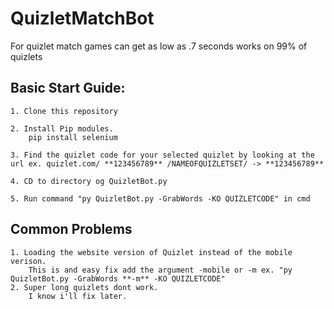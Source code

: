 # QuizletMatchBot
For quizlet match games can get as low as .7 seconds works on 99% of quizlets
## Basic Start Guide:
	1. Clone this repository

	2. Install Pip modules.
		pip install selenium

	3. Find the quizlet code for your selected quizlet by looking at the url ex. quizlet.com/ **123456789** /NAMEOFQUIZLETSET/ -> **123456789**

	4. CD to directory og QuizletBot.py 

	5. Run command "py QuizletBot.py -GrabWords -KO QUIZLETCODE" in cmd
## Common Problems
	1. Loading the website version of Quizlet instead of the mobile verison.
		This is and easy fix add the argument -mobile or -m ex. "py QuizletBot.py -GrabWords **-m** -KO QUIZLETCODE" 
	2. Super long quizlets dont work.
		I know i'll fix later.
